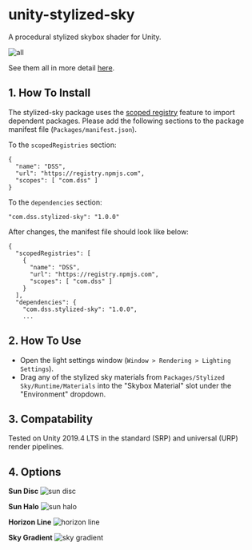 # unity-stylized-sky

A procedural stylized skybox shader for Unity.

![all](https://imgur.com/XEnwY1X.png)

See them all in more detail [here](https://imgur.com/a/aB5B7Zz).

## 1. How To Install

The stylized-sky package uses the [scoped registry](https://docs.unity3d.com/Manual/upm-scoped.html) feature to import
dependent packages. Please add the following sections to the package manifest
file (`Packages/manifest.json`).

To the `scopedRegistries` section:

```
{
  "name": "DSS",
  "url": "https://registry.npmjs.com",
  "scopes": [ "com.dss" ]
}
```

To the `dependencies` section:

```
"com.dss.stylized-sky": "1.0.0"
```

After changes, the manifest file should look like below:

```
{
  "scopedRegistries": [
    {
      "name": "DSS",
      "url": "https://registry.npmjs.com",
      "scopes": [ "com.dss" ]
    }
  ],
  "dependencies": {
    "com.dss.stylized-sky": "1.0.0",
    ...
```

## 2. How To Use

- Open the light settings window (`Window > Rendering > Lighting Settings`).
- Drag any of the stylized sky materials from `Packages/Stylized Sky/Runtime/Materials` into the "Skybox Material" slot under the "Environment" dropdown.

## 3. Compatability

Tested on Unity 2019.4 LTS in the standard (SRP) and universal (URP) render pipelines.

## 4. Options

**Sun Disc**
![sun disc](https://imgur.com/ypSPybi.png)

**Sun Halo**
![sun halo](https://imgur.com/fEhTnFO.png)

**Horizon Line**
![horizon line](https://imgur.com/bdgcKMG.png)

**Sky Gradient**
![sky gradient](https://imgur.com/O9nVMrW.png)
